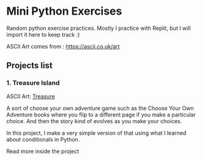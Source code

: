 # Mini Python Exercises
Random python exercise practices.
Mostly I practice with Replit, but I will import it here to keep track :)

ASCII Art comes from : https://ascii.co.uk/art

## Projects list

### 1. Treasure Island
ASCII Art: [Treasure](https://ascii.co.uk/art/treasure)

A sort of choose your own adventure game such as the Choose Your Own Adventure books where you flip to a different page if you make a particular choice.
And then the story kind of evolves as you make your choices.

In this project, I make a very simple version of that using what I learned about conditionals in Python.

Read more inside the project
